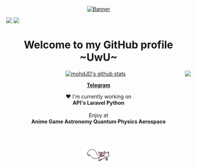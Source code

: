 <p align="center">
  <a href="t.me/moteshkhes"><img src="https://i.imgur.com/KXx0cCx.gif" alt="Banner"></a> 
</p>

[![](https://readme-typing-svg.demolab.com?font=Fira+Code&weight=600&size=30&duration=2500&pause=1000&color=F7F7F7&random=false&center=true&vCenter=true&width=1050&height=44&lines=Hi+👋+Im+Mohmd)](https://t.me/moteshkhes)
[![](https://user-images.githubusercontent.com/73097560/115834477-dbab4500-a447-11eb-908a-139a6edaec5c.gif)](https://github.com/MohmdJD)

<h1 align="center">Welcome to my GitHub profile ~UwU~</h1>

<p align="center">
  <a href="https://github.com/mohmdJD"><img src="https://github-readme-stats.vercel.app/api?username=mohmdJD&theme=tokyonight&hide_border=true&show_icons=true" alt="mohdJD's github stats"></a>
  <a href="t.me/moteshkhes">
  <img align="right" src="https://github-readme-stats.vercel.app/api/top-langs/?username=mohmdJD&theme=tokyonight&hide_border=true&show_icons=true&layout=compact"" />
</a>
</p>

<p align="center">
  <strong><a href="t.me/moteshkhes">Telegram</a></strong>
</p>

<p align="center">❤ I'm currently working on
<br>
<b>API's Laravel Python</b>
<br><br>
Enjoy at
<br>
<b>Anime Game Astronomy Quantum Physics Aerospace</b>
</p>
<br><br>
<p align="center">
<img src="kyubey.gif" height="40" />
</p>

